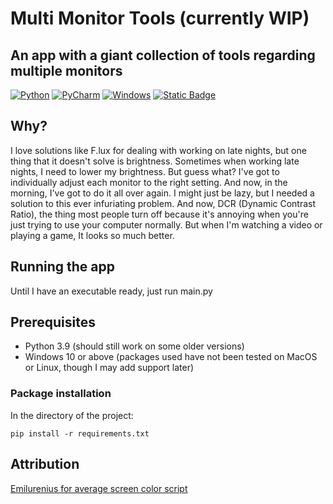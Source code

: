 # Multi Monitor Tools (currently WIP)
## An app with a giant collection of tools regarding multiple monitors
[![Python](https://img.shields.io/badge/python-3670A0?style=for-the-badge&logo=python&logoColor=ffdd54)](https://python.org/)
[![PyCharm](https://img.shields.io/badge/pycharm-143?style=for-the-badge&logo=pycharm&logoColor=black&color=black&labelColor=green)](https://www.jetbrains.com/pycharm/)
[![Windows](https://img.shields.io/badge/Windows-0078D6?style=for-the-badge&logo=windows&logoColor=white)](https://www.microsoft.com/en-us/windows/)
[![Static Badge](https://img.shields.io/badge/License-GPLv3-Green?style=for-the-badge&label=License)](./LICENSE)



## Why?
I love solutions like F.lux for dealing with working on late nights, but one thing that it doesn't solve is brightness.
Sometimes when working late nights, I need to lower my brightness. But guess what? I've got to individually adjust each monitor to the right setting.
And now, in the morning, I've got to do it all over again. I might just be lazy, but I needed a solution to this ever infuriating problem.
And now, DCR (Dynamic Contrast Ratio), the thing most people turn off because it's annoying when you're just trying to use your computer normally.
But when I'm watching a video or playing a game, It looks so much better. 

## Running the app
Until I have an executable ready, just run main.py

## Prerequisites 
- Python 3.9 (should still work on some older versions)
- Windows 10 or above (packages used have not been tested on MacOS or Linux, though I may add support later)
### Package installation
In the directory of the project:
```
pip install -r requirements.txt
```
## Attribution
[Emilurenius for average screen color script](https://github.com/Emilurenius)
